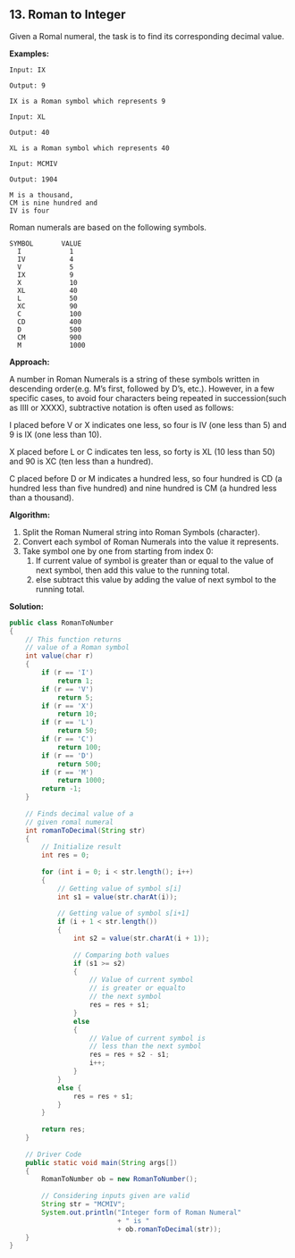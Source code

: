 ## 13. Roman to Integer

Given a Romal numeral, the task is to find its corresponding decimal value.

**Examples:** 

```
Input: IX

Output: 9

IX is a Roman symbol which represents 9 
```

```
Input: XL

Output: 40

XL is a Roman symbol which represents 40
```

```
Input: MCMIV

Output: 1904

M is a thousand, 
CM is nine hundred and 
IV is four
```

Roman numerals are based on the following symbols. 
``` 
SYMBOL       VALUE
  I            1
  IV           4
  V            5
  IX           9
  X            10
  XL           40
  L            50
  XC           90
  C            100
  CD           400
  D            500
  CM           900 
  M            1000
```

**Approach:**

A number in Roman Numerals is a string of these symbols written in descending order(e.g. M’s first, followed by D’s, etc.). However, in a few specific cases, to avoid four characters being repeated in succession(such as IIII or XXXX), subtractive notation is often used as follows: 

I placed before V or X indicates one less, so four is IV (one less than 5) and 9 is IX (one less than 10).

X placed before L or C indicates ten less, so forty is XL (10 less than 50) and 90 is XC (ten less than a hundred).

C placed before D or M indicates a hundred less, so four hundred is CD (a hundred less than five hundred) and nine hundred is CM (a hundred less than a thousand).

**Algorithm:**

1. Split the Roman Numeral string into Roman Symbols (character).
2. Convert each symbol of Roman Numerals into the value it represents.
3. Take symbol one by one from starting from index 0: 
    1. If current value of symbol is greater than or equal to the value of next symbol, then add this value to the running total.
    2. else subtract this value by adding the value of next symbol to the running total.

**Solution:**

```java
public class RomanToNumber
{
    // This function returns
    // value of a Roman symbol
    int value(char r)
    {
        if (r == 'I')
            return 1;
        if (r == 'V')
            return 5;
        if (r == 'X')
            return 10;
        if (r == 'L')
            return 50;
        if (r == 'C')
            return 100;
        if (r == 'D')
            return 500;
        if (r == 'M')
            return 1000;
        return -1;
    }
 
    // Finds decimal value of a
    // given romal numeral
    int romanToDecimal(String str)
    {
        // Initialize result
        int res = 0;
 
        for (int i = 0; i < str.length(); i++)
        {
            // Getting value of symbol s[i]
            int s1 = value(str.charAt(i));
 
            // Getting value of symbol s[i+1]
            if (i + 1 < str.length())
            {
                int s2 = value(str.charAt(i + 1));
 
                // Comparing both values
                if (s1 >= s2)
                {
                    // Value of current symbol
                    // is greater or equalto
                    // the next symbol
                    res = res + s1;
                }
                else
                {
                    // Value of current symbol is
                    // less than the next symbol
                    res = res + s2 - s1;
                    i++;
                }
            }
            else {
                res = res + s1;
            }
        }
 
        return res;
    }
 
    // Driver Code
    public static void main(String args[])
    {
        RomanToNumber ob = new RomanToNumber();
 
        // Considering inputs given are valid
        String str = "MCMIV";
        System.out.println("Integer form of Roman Numeral"
                           + " is "
                           + ob.romanToDecimal(str));
    }
}
```